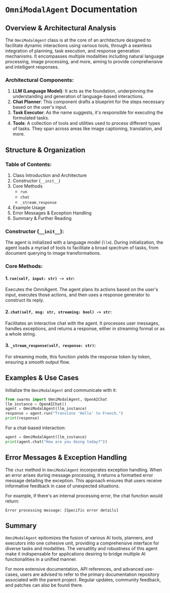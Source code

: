 # `OmniModalAgent` Documentation

## Overview & Architectural Analysis
The `OmniModalAgent` class is at the core of an architecture designed to facilitate dynamic interactions using various tools, through a seamless integration of planning, task execution, and response generation mechanisms. It encompasses multiple modalities including natural language processing, image processing, and more, aiming to provide comprehensive and intelligent responses.

### Architectural Components:
1. **LLM (Language Model)**: It acts as the foundation, underpinning the understanding and generation of language-based interactions.
2. **Chat Planner**: This component drafts a blueprint for the steps necessary based on the user's input.
3. **Task Executor**: As the name suggests, it's responsible for executing the formulated tasks.
4. **Tools**: A collection of tools and utilities used to process different types of tasks. They span across areas like image captioning, translation, and more.



## Structure & Organization

### Table of Contents:
1. Class Introduction and Architecture
2. Constructor (`__init__`) 
3. Core Methods
    - `run`
    - `chat`
    - `_stream_response`
4. Example Usage
5. Error Messages & Exception Handling
6. Summary & Further Reading

### Constructor (`__init__`):
The agent is initialized with a language model (`llm`). During initialization, the agent loads a myriad of tools to facilitate a broad spectrum of tasks, from document querying to image transformations. 

### Core Methods:
#### 1. `run(self, input: str) -> str`:
Executes the OmniAgent. The agent plans its actions based on the user's input, executes those actions, and then uses a response generator to construct its reply. 

#### 2. `chat(self, msg: str, streaming: bool) -> str`:
Facilitates an interactive chat with the agent. It processes user messages, handles exceptions, and returns a response, either in streaming format or as a whole string.

#### 3. `_stream_response(self, response: str)`:
For streaming mode, this function yields the response token by token, ensuring a smooth output flow.

## Examples & Use Cases
Initialize the `OmniModalAgent` and communicate with it:
```python
from swarms import OmniModalAgent, OpenAIChat
llm_instance = OpenAIChat()
agent = OmniModalAgent(llm_instance)
response = agent.run("Translate 'Hello' to French.")
print(response)
```

For a chat-based interaction:
```python
agent = OmniModalAgent(llm_instance)
print(agent.chat("How are you doing today?"))
```

## Error Messages & Exception Handling
The `chat` method in `OmniModalAgent` incorporates exception handling. When an error arises during message processing, it returns a formatted error message detailing the exception. This approach ensures that users receive informative feedback in case of unexpected situations.

For example, if there's an internal processing error, the chat function would return: 
```
Error processing message: [Specific error details]
```

## Summary
`OmniModalAgent` epitomizes the fusion of various AI tools, planners, and executors into one cohesive unit, providing a comprehensive interface for diverse tasks and modalities. The versatility and robustness of this agent make it indispensable for applications desiring to bridge multiple AI functionalities in a unified manner.

For more extensive documentation, API references, and advanced use-cases, users are advised to refer to the primary documentation repository associated with the parent project. Regular updates, community feedback, and patches can also be found there.









